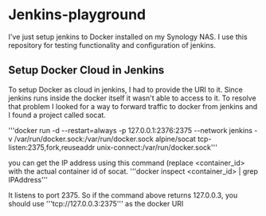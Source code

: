 # Jenkins-playground
I've just setup jenkins to Docker installed on my Synology NAS. I use this repository for testing functionality and configuration of jenkins.

## Setup Docker Cloud in Jenkins
To setup Docker as cloud in jenkins, I had to provide the URI to it. Since jenkins runs inside the docker itself it wasn't able to access to it. To resolve that problem I looked for a way to forward traffic to docker from jenkins and I found a project called socat. 

'''docker run -d --restart=always -p 127.0.0.1:2376:2375 --network jenkins -v /var/run/docker.sock:/var/run/docker.sock alpine/socat tcp-listen:2375,fork,reuseaddr unix-connect:/var/run/docker.sock'''

you can get the IP address using this command (replace <container_id> with the actual container id of socat. 
'''docker inspect <container_id> | grep IPAddress'''

It listens to port 2375. So if the command above returns 127.0.0.3, you should use 
'''tcp://127.0.0.3:2375'''
as the docker URI
